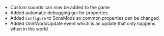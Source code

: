 - Custom sounds can now be added to the game
- Added automatic debugging gui for properties
- Added `Configure` to SonsMods so common properties can be changed
- Added OnInWorldUpdate event which is an update that only happens when in the world